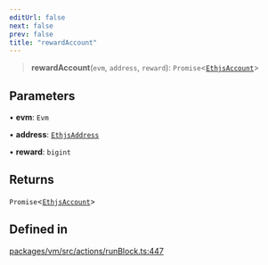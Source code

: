 ```yaml
---
editUrl: false
next: false
prev: false
title: "rewardAccount"
---
```


> **rewardAccount**(`evm`, `address`, `reward`): `Promise`\<[`EthjsAccount`](/reference/tevm/utils/classes/ethjsaccount/)\>

## Parameters

• **evm**: `Evm`

• **address**: [`EthjsAddress`](/reference/tevm/utils/classes/ethjsaddress/)

• **reward**: `bigint`

## Returns

`Promise`\<[`EthjsAccount`](/reference/tevm/utils/classes/ethjsaccount/)\>

## Defined in

[packages/vm/src/actions/runBlock.ts:447](https://github.com/evmts/tevm-monorepo/blob/main/packages/vm/src/actions/runBlock.ts#L447)
